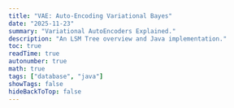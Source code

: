 ```yaml
---
title: "VAE: Auto-Encoding Variational Bayes"
date: "2025-11-23"
summary: "Variational AutoEncoders Explained."
description: "An LSM Tree overview and Java implementation."
toc: true
readTime: true
autonumber: true
math: true
tags: ["database", "java"]
showTags: false
hideBackToTop: false
---
```



